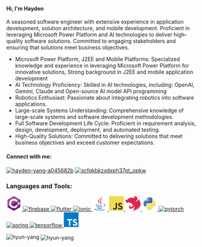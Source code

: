 <h4 align="left">Hi, I'm Hayden</h4>
<p align="left">A seasoned software engineer with extensive experience in application development, solution architecture, and mobile development. Proficient in leveraging Microsoft Power Platform and AI technologies to deliver high-quality software solutions. Committed to engaging stakeholders and ensuring that solutions meet business objectives.</p>
<ul>
  <li>Microsoft Power Platform, J2EE and Mobile Platforms: Specialized knowledge and experience in leveraging Microsoft Power Platform for innovative solutions, Strong background in J2EE and mobile application development</li>
  <li>AI Technology Proficiency: Skilled in AI technologies, including: OpenAI, Gemini, Claude and Open-source AI model API programming</li>      
  <li>Robotics Enthusiast: Passionate about integrating robotics into software applications.</li>
  <li>Large-scale Systems Understanding: Comprehensive knowledge of large-scale systems and software development methodologies.</li>
  <li>Full Software Development Life Cycle: Proficient in requirement analysis, design, development, deployment, and automated testing.</li>
  <li>High-Quality Solutions: Committed to delivering solutions that meet business objectives and exceed customer expectations.</li>  
</ul>

<h4 align="left">Connect with me:</h4>
<p align="left">
<a href="https://linkedin.com/in/hayden-yang-a045682b" target="blank"><img align="center" src="https://raw.githubusercontent.com/rahuldkjain/github-profile-readme-generator/master/src/images/icons/Social/linked-in-alt.svg" alt="hayden-yang-a045682b" height="30" width="40" /></a>
<a href="https://www.youtube.com/channel/UCscfQkbKZXDXph37Pt_opKw" target="blank"><img align="center" src="https://raw.githubusercontent.com/rahuldkjain/github-profile-readme-generator/master/src/images/icons/Social/youtube.svg" alt="scfqkbkzxdxph37pt_opkw" height="30" width="40" /></a>
</p>

<h3 align="left">Languages and Tools:</h3>
<p align="left"> <a href="https://www.w3schools.com/cs/" target="_blank" rel="noreferrer"> <img src="https://raw.githubusercontent.com/devicons/devicon/master/icons/csharp/csharp-original.svg" alt="csharp" width="40" height="40"/> </a> <a href="https://firebase.google.com/" target="_blank" rel="noreferrer"> <img src="https://www.vectorlogo.zone/logos/firebase/firebase-icon.svg" alt="firebase" width="40" height="40"/> </a> <a href="https://flutter.dev" target="_blank" rel="noreferrer"> <img src="https://www.vectorlogo.zone/logos/flutterio/flutterio-icon.svg" alt="flutter" width="40" height="40"/> </a> <a href="https://ionicframework.com" target="_blank" rel="noreferrer"> <img src="https://upload.wikimedia.org/wikipedia/commons/d/d1/Ionic_Logo.svg" alt="ionic" width="40" height="40"/> </a> <a href="https://www.java.com" target="_blank" rel="noreferrer"> <img src="https://raw.githubusercontent.com/devicons/devicon/master/icons/java/java-original.svg" alt="java" width="40" height="40"/> </a> <a href="https://developer.mozilla.org/en-US/docs/Web/JavaScript" target="_blank" rel="noreferrer"> <img src="https://raw.githubusercontent.com/devicons/devicon/master/icons/javascript/javascript-original.svg" alt="javascript" width="40" height="40"/> </a> <a href="https://nestjs.com/" target="_blank" rel="noreferrer"> <img src="https://raw.githubusercontent.com/devicons/devicon/master/icons/nestjs/nestjs-plain.svg" alt="nestjs" width="40" height="40"/> </a> <a href="https://www.python.org" target="_blank" rel="noreferrer"> <img src="https://raw.githubusercontent.com/devicons/devicon/master/icons/python/python-original.svg" alt="python" width="40" height="40"/> </a> <a href="https://pytorch.org/" target="_blank" rel="noreferrer"> <img src="https://www.vectorlogo.zone/logos/pytorch/pytorch-icon.svg" alt="pytorch" width="40" height="40"/> </a> <a href="https://spring.io/" target="_blank" rel="noreferrer"> <img src="https://www.vectorlogo.zone/logos/springio/springio-icon.svg" alt="spring" width="40" height="40"/> </a> <a href="https://www.tensorflow.org" target="_blank" rel="noreferrer"> <img src="https://www.vectorlogo.zone/logos/tensorflow/tensorflow-icon.svg" alt="tensorflow" width="40" height="40"/> </a> <a href="https://www.typescriptlang.org/" target="_blank" rel="noreferrer"> <img src="https://raw.githubusercontent.com/devicons/devicon/master/icons/typescript/typescript-original.svg" alt="typescript" width="40" height="40"/> </a> </p>

<p><img align="left" src="https://github-readme-stats.vercel.app/api/top-langs?username=hyun-yang&show_icons=true&locale=en&layout=compact" alt="hyun-yang" /></p>

<p>&nbsp;<img align="center" src="https://github-readme-stats.vercel.app/api?username=hyun-yang&show_icons=true&locale=en" alt="hyun-yang" /></p>
